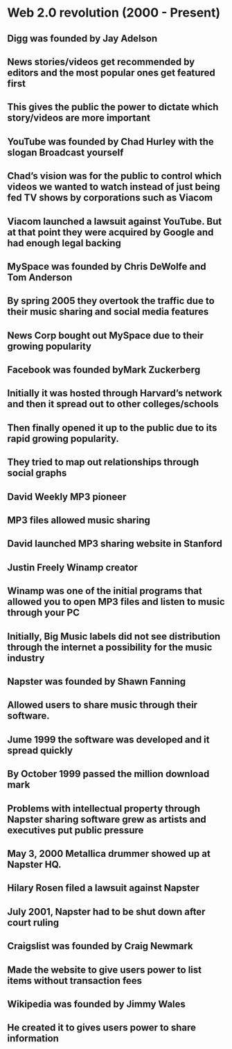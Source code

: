 # Web 2.0 revolution (2000 - Present)

## Digg was founded by Jay Adelson
## News stories/videos get recommended by editors and the most popular ones get featured first
## This gives the public the power to dictate which story/videos are more important

## YouTube was founded by Chad Hurley with the slogan Broadcast yourself
## Chad’s vision was for the public to control which videos we wanted to watch instead of just being fed TV shows by corporations such as Viacom
## Viacom launched a lawsuit against YouTube. But at that point they were acquired by Google and had enough legal backing

## MySpace was founded by Chris DeWolfe and Tom Anderson
## By spring 2005 they overtook the traffic due to their music sharing and social media features
## News Corp bought out MySpace due to their growing popularity

## Facebook was founded byMark Zuckerberg
## Initially it was hosted through Harvard’s network and then it spread out to other colleges/schools
## Then finally opened it up to the public due to its rapid growing popularity.
## They tried to map out relationships through social graphs

## David Weekly MP3 pioneer
## MP3 files allowed music sharing
## David launched MP3 sharing website in Stanford

## Justin Freely Winamp creator
## Winamp was one of the initial programs that allowed you to open MP3 files and listen to music through your PC

## Initially, Big Music labels did not see distribution through the internet a possibility for the music industry

## Napster was founded by Shawn Fanning
## Allowed users to share music through their software.
## Jume 1999 the software was developed and it spread quickly
## By October 1999 passed the million download mark

## Problems with intellectual property through Napster sharing software grew as artists and executives put public pressure
## May 3, 2000 Metallica drummer showed up at Napster HQ.
## Hilary Rosen filed a lawsuit against Napster
## July 2001, Napster had to be shut down after court ruling

## Craigslist was founded by Craig Newmark
## Made the website to give users power to list items without transaction fees

## Wikipedia was founded by Jimmy Wales
## He created it to gives users power to share information
